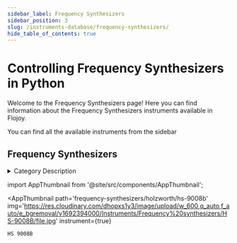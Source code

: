 ```yaml
--- 
sidebar_label: Frequency Synthesizers
sidebar_position: 3
slug: /instruments-database/frequency-synthesizers/
hide_table_of_contents: true
---
```


# Controlling Frequency Synthesizers in Python

Welcome to the Frequency Synthesizers page! Here you can find information about the Frequency Synthesizers instruments available in Flojoy.

You can find all the available instruments from the sidebar


## Frequency Synthesizers 

<details> 
<summary>Category Description</summary> 
A frequency synthesizer is an electronic circuit that generates a range of frequencies from a single reference frequency. 
</details> 

<!-- Custom component -->
import AppThumbnail from '@site/src/components/AppThumbnail';

<div className="flex flex-wrap">

<AppThumbnail 
    path='frequency-synthesizers/holzworth/hs-9008b'
    img='https://res.cloudinary.com/dhopxs1y3/image/upload/w_600,q_auto,f_auto/e_bgremoval/v1692394000/Instruments/Frequency%20synthesizers/HS-9008B/file.jpg'
    instrument={true}
>
    HS 9008B
</AppThumbnail>
</div>